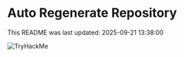 # Auto Regenerate Repository

This README was last updated: 2025-09-21 13:38:00

 ![TryHackMe](https://tryhackme.com/badge/533634)